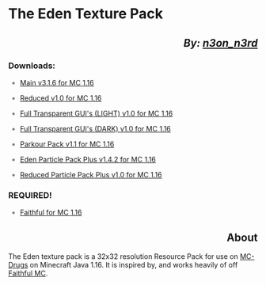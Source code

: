 # **The Eden Texture Pack**

<style
   type="text/css">
li {color:rgb(118, 131, 144);}
h2 {text-align:right;}
</style>

## _By: [n3on_n3rd](https://n3on.ca)_

### **Downloads:**

- [Main v3.1.6 for MC 1.16](https://n3on.ca)

- [Reduced v1.0 for MC 1.16](https://n3on.ca)

- [Full Transparent GUI's (LIGHT) v1.0 for MC 1.16](https://n3on.ca)
- [Full Transparent GUI's (DARK) v1.0 for MC 1.16](https://n3on.ca)

- [Parkour Pack v1.1 for MC 1.16](https://n3on.ca)

- [Eden Particle Pack Plus v1.4.2 for MC 1.16](https://n3on.ca)
- [Reduced Particle Pack Plus v1.0 for MC 1.16](https://n3on.ca)

### **REQUIRED!**

- [Faithful for MC 1.16](https://n3on.ca)

## About

The Eden texture pack is a 32x32 resolution Resource Pack
for use on [MC-Drugs](https://mc-drugs.com) on Minecraft Java 1.16.
It is inspired by, and works heavily of off [Faithful MC](https://mc-drugs.com).

